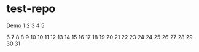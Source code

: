 # test-repo

Demo
1
2
3
4
5

6
7
8
8
9
10
10
11
12
13
14
15
16
17
18
19
20
21
22
23
24
24
25
26
27
28
29
30
31
